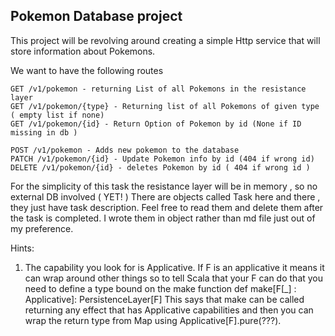 ## Pokemon Database project


This project will be revolving around creating a simple Http service that will store information about Pokemons. 


We want to have the following routes 
```
GET /v1/pokemon - returning List of all Pokemons in the resistance layer
GET /v1/pokemon/{type} - Returning list of all Pokemons of given type ( empty list if none)
GET /v1/pokemon/{id} - Return Option of Pokemon by id (None if ID missing in db )

POST /v1/pokemon - Adds new pokemon to the database 
PATCH /v1/pokemon/{id} - Update Pokemon info by id (404 if wrong id)
DELETE /v1/pokemon/{id} - deletes Pokemon by id ( 404 if wrong id )
```

For the simplicity of this task the resistance layer will be in memory , so no external DB involved ( YET! )
There are objects called Task here and there , they just have task description. Feel free to read them and delete them
after the task is completed. I wrote them in object rather than md file just out of my preference. 

Hints:

1. The capability you look for is Applicative. If F is an applicative it means it can wrap around other things
so to tell Scala that your F can do that you need to define a type bound on the make function
   def make[F[_] : Applicative]: PersistenceLayer[F] 
This says that make can be called returning any effect that has Applicative capabilities 
and then you can wrap the return type from Map using Applicative[F].pure(???).